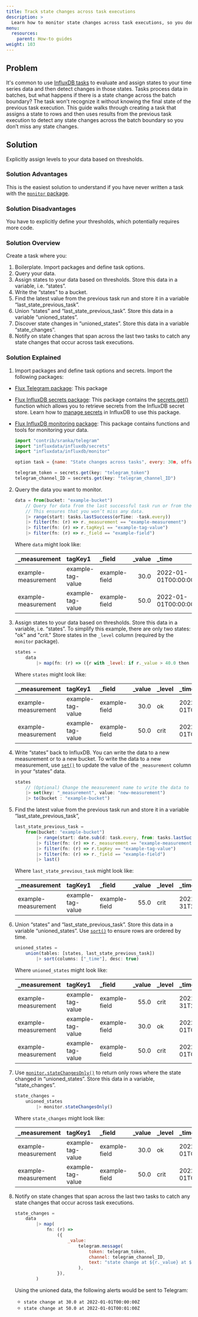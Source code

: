 ```yaml
---
title: Track state changes across task executions
description: >
  Learn how to monitor state changes across task executions, so you don't miss changes across subsequent task runs. 
menu:
  resources:
    parent: How-to guides
weight: 103
---
```


## Problem

It's common to use [InfluxDB tasks](/influxdb/cloud/process-data/) to evaluate and assign states to your time series data and then detect changes in those states. Tasks process data in batches, but what happens if there is a state change across the batch boundary? The task won't recognize it without knowing the final state of the previous task execution. This guide walks through creating a task that assigns a state to rows and then uses results from the previous task execution to detect any state changes across the batch boundary so you don’t miss any state changes.

## Solution 

Explicitly assign levels to your data based on thresholds.

### Solution Advantages
This is the easiest solution to understand if you have never written a task with the [`monitor` package](/flux/v0.x/stdlib/influxdata/influxdb/monitor/). 

### Solution Disadvantages
You have to explicitly define your thresholds, which potentially requires more code.

### Solution Overview
Create a task where you:

1. Boilerplate. Import packages and define task options. 
2. Query your data.
3. Assign states to your data based on thresholds. Store this data in a variable, i.e. “states”.
4. Write the “states” to a bucket.
5. Find the latest value from the previous task run and store it in a variable “last_state_previous_task”.
6. Union “states” and “last_state_previous_task”. Store this data in a variable “unioned_states”.
7. Discover state changes in “unioned_states”. Store this data in a variable “state_changes”.
8. Notify on state changes that span across the last two tasks to catch any state changes that occur across task executions.  

### Solution Explained
1. Import packages and define task options and secrets. Import the following packages:
  - [Flux Telegram package](/flux/v0.x/stdlib/contrib/sranka/telegram/): This package 
  - [Flux InfluxDB secrets package](/flux/v0.x/stdlib/influxdata/influxdb/secrets/): This package contains the [secrets.get()](/flux/v0.x/stdlib/influxdata/influxdb/secrets/get/) function which allows you to retrieve secrets from the InfluxDB secret store. Learn how to [manage secrets](/influxdb/v2/admin/secrets/) in InfluxDB to use this package.    
  - [Flux InfluxDB monitoring package](https://docs.influxdata.com/flux/v0.x/stdlib/influxdata/influxdb/monitor/): This package contains functions and tools for monitoring your data.  
  

    ```js
    import "contrib/sranka/telegram"
    import "influxdata/influxdb/secrets"
    import "influxdata/influxdb/monitor"

    option task = {name: "State changes across tasks", every: 30m, offset: 5m}

    telegram_token = secrets.get(key: "telegram_token")
    telegram_channel_ID = secrets.get(key: "telegram_channel_ID")
    ```

2. Query the data you want to monitor.

    ```js
    data = from(bucket: "example-bucket")
        // Query for data from the last successful task run or from the 1 every duration ago.
        // This ensures that you won’t miss any data.
        |> range(start: tasks.lastSuccess(orTime: -task.every))
        |> filter(fn: (r) => r._measurement == "example-measurement")
        |> filter(fn: (r) => r.tagKey1 == "example-tag-value")
        |> filter(fn: (r) => r._field == "example-field")
    ```

    Where `data` might look like:

    | _measurement        | tagKey1           | _field        | _value | _time                |
    | :------------------ | :---------------- | :------------ | -----: | :------------------- |
    | example-measurement | example-tag-value | example-field |   30.0 | 2022-01-01T00:00:00Z |
    | example-measurement | example-tag-value | example-field |   50.0 | 2022-01-01T00:00:00Z |


3. Assign states to your data based on thresholds. Store this data in a variable, i.e. “states”. To simplify this example, there are only two states: "ok" and "crit." Store states in the `_level` column (required by the `monitor` package). 

    ```js
    states =
        data
            |> map(fn: (r) => ({r with _level: if r._value > 40.0 then "crit" else "ok"}))
    ```

    Where `states` might look like: 

    | _measurement        | tagKey1           | _field        | _value | _level | _time                |
    | :------------------ | :---------------- | :------------ | -----: | :----- | :------------------- |
    | example-measurement | example-tag-value | example-field |   30.0 | ok     | 2022-01-01T00:00:00Z |
    | example-measurement | example-tag-value | example-field |   50.0 | crit   | 2022-01-01T00:01:00Z |


4. Write “states” back to InfluxDB. You can write the data to a new measurement or to a new bucket. To write the data to a new measurement, use [`set()`](/flux/v0.x/stdlib/universe/set/) to update the value of the `_measurement` column in your “states” data. 

    ```js
    states
        // (Optional) Change the measurement name to write the data to a new measurement
        |> set(key: "_measurement", value: "new-measurement")
        |> to(bucket : "example-bucket") 
    ```

5. Find the latest value from the previous task run and store it in a variable “last_state_previous_task”,

    ```js
    last_state_previous_task =
        from(bucket: "example-bucket")
            |> range(start: date.sub(d: task.every, from: tasks.lastSuccess(orTime: -task.every))
            |> filter(fn: (r) => r._measurement == "example-measurement")
            |> filter(fn: (r) => r.tagKey == "example-tag-value")
            |> filter(fn: (r) => r._field == "example-field")
            |> last() 
    ```

    Where `last_state_previous_task` might look like: 

    | _measurement        | tagKey1           | _field        | _value | _level | _time                |
    | :------------------ | :---------------- | :------------ | -----: | :----- | :------------------- |
    | example-measurement | example-tag-value | example-field |   55.0 | crit   | 2021-12-31T23:59:00Z |

6. Union “states” and “last_state_previous_task”. Store this data in a variable “unioned_states”. Use [`sort()`](/flux/v0.x/stdlib/universe/sort/) to ensure rows are ordered by time.

    ```js
    unioned_states =
        union(tables: [states, last_state_previous_task])
            |> sort(columns: ["_time"], desc: true)
    ```

    Where `unioned_states` might look like: 

    | _measurement        | tagKey1           | _field        | _value | _level | _time                |
    | :------------------ | :---------------- | :------------ | -----: | :----- | :------------------- |
    | example-measurement | example-tag-value | example-field |   55.0 | crit   | 2021-12-31T23:59:00Z |
    | example-measurement | example-tag-value | example-field |   30.0 | ok     | 2022-01-01T00:00:00Z |
    | example-measurement | example-tag-value | example-field |   50.0 | crit   | 2022-01-01T00:01:00Z |

7. Use [`monitor.stateChangesOnly()`](/flux/v0.x/stdlib/influxdata/influxdb/monitor/statechangesonly/) to return only rows where the state changed in “unioned_states”. Store this data in a variable, “state_changes”.

    ```js
    state_changes =
        unioned_states 
            |> monitor.stateChangesOnly()
    ```

    Where `state_changes` might look like:

    | _measurement        | tagKey1           | _field        | _value | _level | _time                |
    | :------------------ | :---------------- | :------------ | -----: | :----- | :------------------- |
    | example-measurement | example-tag-value | example-field |   30.0 | ok     | 2022-01-01T00:00:00Z |
    | example-measurement | example-tag-value | example-field |   50.0 | crit   | 2022-01-01T00:01:00Z |

8.  Notify on state changes that span across the last two tasks to catch any state changes that occur across task executions.  

    ```js
    state_changes =
        data
            |> map(
                fn: (r) =>
                    ({
                        _value:
                            telegram.message(
                                token: telegram_token,
                                channel: telegram_channel_ID,
                                text: "state change at ${r._value} at ${r._time}",
                            ),
                    }),
            )
    ```

    Using the unioned data, the following alerts would be sent to Telegram: 
    
    - `state change at 30.0 at 2022-01-01T00:00:00Z`
    - `state change at 50.0 at 2022-01-01T00:01:00Z`
